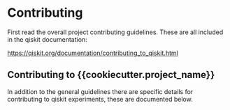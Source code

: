 # Contributing

First read the overall project contributing guidelines. These are all
included in the qiskit documentation:

https://qiskit.org/documentation/contributing_to_qiskit.html

## Contributing to {{cookiecutter.project_name}}

In addition to the general guidelines there are specific details for
contributing to qiskit experiments, these are documented below.

